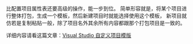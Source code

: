 


比配置项目属性表还要高级的操作，能一步到位。
简单形容就是，将某个项目进行整体打包，生成一个模板，然后新建项目时就能选择使用这个模板，
新项目就仿若是复制粘贴一般，除了项目名外其余所有内容都跟那个打包项目是一致的。



详细内容请看这篇文章：[Visual Studio 自定义项目模版](https://www.cnblogs.com/taadis/p/12126195.html)



